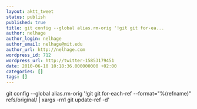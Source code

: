 ```yaml
---
layout: aktt_tweet
status: publish
published: true
title: git config --global alias.rm-orig '!git git for-ea...
author: nelhage
author_login: nelhage
author_email: nelhage@mit.edu
author_url: http://nelhage.com
wordpress_id: 712
wordpress_url: http://twitter-15853179451
date: 2010-06-10 10:18:36.000000000 +02:00
categories: []
tags: []
---
```

git config --global alias.rm-orig '!git git for-each-ref --format="%(refname)" refs&#47;original&#47; | xargs -rn1 git update-ref -d'
